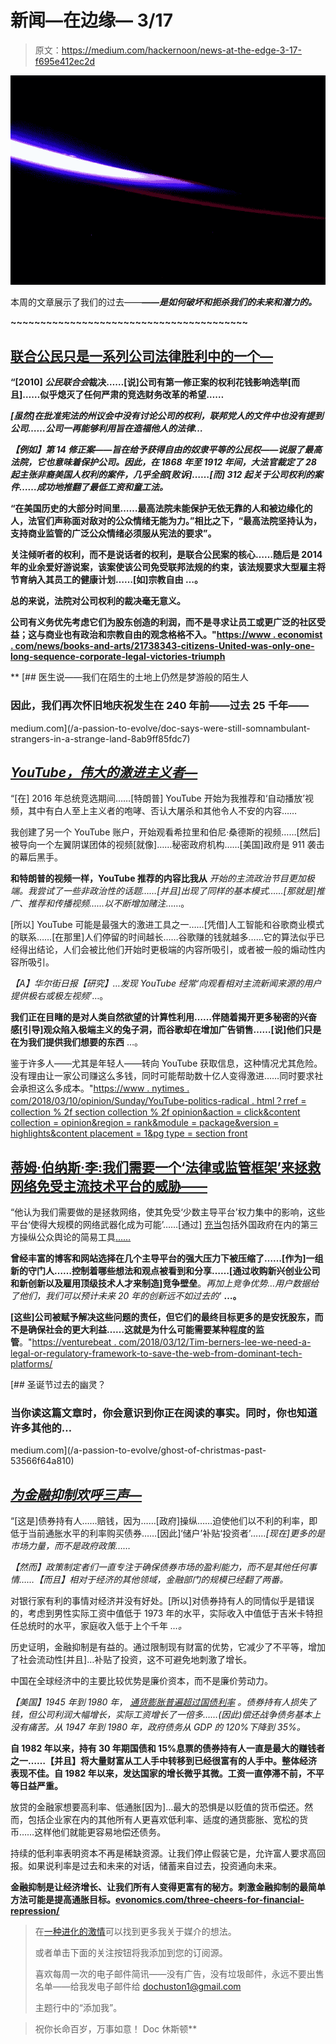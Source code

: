# 新闻—在边缘— 3/17

> 原文：<https://medium.com/hackernoon/news-at-the-edge-3-17-f695e412ec2d>

![](img/9b70e9440e6e9490a4c4408acf112f38.png)

本周的文章展示了我们的过去——***——是如何破坏和扼杀我们的未来和潜力的。***

**~~~~~~~~~~~~~~~~~~~~~~~~~~~~~~~~~~~~~~~~**

## **[**联合公民只是一系列公司法律胜利中的一个—**](https://www.economist.com/news/books-and-arts/21738343-citizens-united-was-only-one-long-sequence-corporate-legal-victories-triumph)**

**“[2010] *公民联合会*裁决……[说]公司有第一修正案的权利花钱影响选举[而且]……似乎熄灭了任何严肃的竞选财务改革的希望……**

***[虽然]在批准宪法的州议会中没有讨论公司的权利，联邦党人的文件中也没有提到公司……公司一再能够利用旨在造福他人的法律…***

***【例如】第 14 修正案——旨在给予获得自由的奴隶平等的公民权——说服了最高法院，它也意味着保护公司。因此，在 1868 年至 1912 年间，大法官裁定了 28 起主张非裔美国人权利的案件，几乎全部[败诉]……[而] 312 起关于公司权利的案件……成功地推翻了最低工资和童工法。***

**“在美国历史的大部分时间里……最高法院未能保护无依无靠的人和被边缘化的人，法官们声称面对敌对的公众情绪无能为力。”相比之下，“最高法院坚持认为，支持商业监管的广泛公众情绪必须服从宪法的要求”。**

**关注倾听者的权利，而不是说话者的权利，是联合公民案的核心……随后是 2014 年的业余爱好游说案，该案使该公司免受联邦法规的约束，该法规要求大型雇主将节育纳入其员工的健康计划……[如]宗教自由 …。**

**总的来说，法院对公司权利的裁决毫无意义。**

**公司有义务优先考虑它们为股东创造的利润，而不是寻求让员工或更广泛的社区受益；这与商业也有政治和宗教自由的观念格格不入。"[https://www . economist . com/news/books-and-arts/21738343-citizens-United-was-only-one-long-sequence-corporate-legal-victories-triumph](https://www.economist.com/news/books-and-arts/21738343-citizens-united-was-only-one-long-sequence-corporate-legal-victories-triumph)**

**[](/a-passion-to-evolve/doc-says-were-still-somnambulant-strangers-in-a-strange-land-8ab9ff85fdc7) [## 医生说——我们在陌生的土地上仍然是梦游般的陌生人

### 因此，我们再次怀旧地庆祝发生在 240 年前——过去 25 千年——

medium.com](/a-passion-to-evolve/doc-says-were-still-somnambulant-strangers-in-a-strange-land-8ab9ff85fdc7) 

## [***YouTube，伟大的激进主义者—***](https://www.nytimes.com/2018/03/10/opinion/sunday/youtube-politics-radical.html?rref=collection%2Fsectioncollection%2Fopinion&action=click&contentCollection=opinion&region=rank&module=package&version=highlights&contentPlacement=1&pgtype=sectionfront)

“[在] 2016 年总统竞选期间……[特朗普] YouTube 开始为我推荐和‘自动播放’视频，其中有白人至上主义者的咆哮、否认大屠杀和其他令人不安的内容……

我创建了另一个 YouTube 账户，开始观看希拉里和伯尼·桑德斯的视频……[然后]被导向一个左翼阴谋团体的视频[就像]……秘密政府机构……[美国]政府是 911 袭击的幕后黑手。

**和特朗普的视频一样，YouTube 推荐的内容比我从** *开始的主流政治节目更加极端。我尝试了一些非政治性的话题……[并且]出现了同样的基本模式……[那就是]推广、推荐和传播视频……以不断增加赌注*……。

[所以] YouTube 可能是最强大的激进工具之一……[凭借]人工智能和谷歌商业模式的联系……[在那里]人们停留的时间越长……谷歌赚的钱就越多……它的算法似乎已经得出结论，人们会被比他们开始时更极端的内容所吸引，或者被一般的煽动性内容所吸引。

*【A】华尔街日报【研究】…发现 YouTube 经常‘向观看相对主流新闻来源的用户提供极右或极左视频’*…。

**我们正在目睹的是对人类自然欲望的计算性利用……伴随着揭开更多秘密的兴奋感[引导]观众陷入极端主义的兔子洞，而谷歌却在增加广告销售……[说]他们只是在为我们提供我们想要的东西** …。

鉴于许多人——尤其是年轻人——转向 YouTube 获取信息，这种情况尤其危险。没有理由让一家公司赚这么多钱，同时可能帮助数十亿人变得激进……同时要求社会承担这么多成本。"[https://www . nytimes . com/2018/03/10/opinion/Sunday/YouTube-politics-radical . html？rref = collection % 2f section collection % 2f opinion&action = click&content collection = opinion&region = rank&module = package&version = highlights&content placement = 1&pg type = section front](https://www.nytimes.com/2018/03/10/opinion/sunday/youtube-politics-radical.html?rref=collection%2Fsectioncollection%2Fopinion&action=click&contentCollection=opinion&region=rank&module=package&version=highlights&contentPlacement=1&pgtype=sectionfront)

## [蒂姆·伯纳斯·李:我们需要一个‘法律或监管框架’来拯救网络免受主流技术平台的威胁——](https://venturebeat.com/2018/03/12/tim-berners-lee-we-need-a-legal-or-regulatory-framework-to-save-the-web-from-dominant-tech-platforms/)

“他认为我们需要做的是拯救网络，使其免受‘少数主导平台’权力集中的影响，这些平台‘使得大规模的网络武器化成为可能’……[通过] [充当](https://venturebeat.com/2017/10/09/google-uncovers-russian-bought-ads-aimed-at-influencing-u-s-election/)包括外国政府在内的第三方操纵公众舆论的简易工具[……](https://venturebeat.com/2017/10/09/google-uncovers-russian-bought-ads-aimed-at-influencing-u-s-election/)

**曾经丰富的博客和网站选择在几个主导平台的强大压力下被压缩了……[作为]一组新的守门人……控制着哪些想法和观点被看到和分享……[通过收购新兴创业公司和新创新以及雇用顶级技术人才来制造]竞争壁垒**。*再加上竞争优势…用户数据给了他们，我们可以预计未来 20 年的创新远不如过去的'* **…。**

**[这些]公司被赋予解决这些问题的责任，但它们的最终目标更多的是安抚股东，而不是确保社会的更大利益……这就是为什么可能需要某种程度的监管**。"[https://venturebeat . com/2018/03/12/Tim-berners-lee-we-need-a-legal-or-regulatory-framework-to-save-the-web-from-dominant-tech-platforms/](https://venturebeat.com/2018/03/12/tim-berners-lee-we-need-a-legal-or-regulatory-framework-to-save-the-web-from-dominant-tech-platforms/)

[](/a-passion-to-evolve/ghost-of-christmas-past-53566f64a810) [## 圣诞节过去的幽灵？

### 当你读这篇文章时，你会意识到你正在阅读的事实。同时，你也知道许多其他的…

medium.com](/a-passion-to-evolve/ghost-of-christmas-past-53566f64a810) 

## [***为金融抑制欢呼三声—***](http://evonomics.com/three-cheers-for-financial-repression/)

“[这是]债券持有人……赔钱，因为……[政府]操纵……迫使他们以不利的利率，即低于当前通胀水平的利率购买债券……[因此]‘储户’补贴‘投资者’*……[现在]更多的是市场力量，而不是政府政策……*

*【然而】政策制定者们一直专注于确保债券市场的盈利能力，而不是其他任何事情……【而且】相对于经济的其他领域，金融部门的规模已经翻了两番。*

对银行家有利的事情对经济并没有好处。[所以]对债券持有人的同情似乎是错误的，考虑到男性实际工资中值低于 1973 年的水平，实际收入中值低于吉米卡特担任总统时的水平，家庭收入低于上个千年 *…。*

历史证明，金融抑制是有益的。通过限制现有财富的优势，它减少了不平等，增加了社会流动性[并且]…补贴了投资，这不可避免地刺激了增长。

中国在全球经济中的主要比较优势是廉价资本，而不是廉价劳动力。

*【美国】1945 年到 1980 年，* [*通货膨胀普遍超过国债利率*](https://www.imf.org/external/np/seminars/eng/2011/res2/pdf/crbs.pdf) *。债券持有人损失了钱，但公司利润大幅增长，实际工资增长了一倍多……(因此)偿还战争债务基本上没有痛苦。从 1947 年到 1980 年，政府债务从 GDP 的 120%下降到 35%。*

**自 1982 年以来，持有 30 年期国债和 15%息票的债券持有人一直是最大的赚钱者之一……【并且】将大量财富从工人手中转移到已经很富有的人手中。整体经济表现不佳。自 1982 年以来，发达国家的增长微乎其微。工资一直停滞不前，不平等日益严重。**

放贷的金融家想要高利率、低通胀[因为]…最大的恐惧是以贬值的货币偿还。然而，包括企业家在内的其他所有人更喜欢低利率、适度的通货膨胀、宽松的货币……这样他们就能更容易地偿还债务。

持续的低利率表明资本不再是稀缺资源。让我们停止假装它是，允许富人要求高回报。如果说利率是过去和未来的对话，储蓄来自过去，投资通向未来。

**金融抑制是让经济增长、让我们所有人变得更富有的秘方。刺激金融抑制的最简单方法可能是提高通胀目标。[evonomics.com/three-cheers-for-financial-repression/](http://evonomics.com/three-cheers-for-financial-repression/)**

> 在[一种进化的激情](http://www.medium.com/a-passion-to-evolve)可以找到更多我关于媒介的想法。
> 
> 或者单击下面的关注按钮将我添加到您的订阅源。
> 
> 喜欢每周一次的电子邮件简讯——没有广告，没有垃圾邮件，永远不要出售名单——给我发电子邮件给 dochuston1@gmail.com
> 
> 主题行中的“添加我”。

> 祝你长命百岁，万事如意！
> Doc 休斯顿**